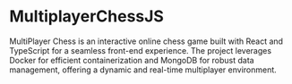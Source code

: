 # MultiplayerChessJS

MultiPlayer Chess is an interactive online chess game built with React and TypeScript for a seamless front-end experience. The project leverages Docker for efficient containerization and MongoDB for robust data management, offering a dynamic and real-time multiplayer environment.
